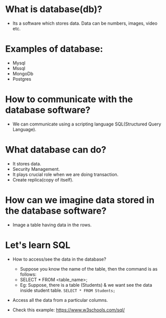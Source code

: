# What is database(db)?
- Its a software which stores data. Data can be numbers, images, video etc.

# Examples of database:
- Mysql
- Mssql
- MongoDb
- Postgres

# How to communicate with the database software?
- We can communicate using a scripting language SQL(Structured Query Language).

# What database can do?
- It stores data.
- Security Management.
- It plays crucial role when we are doing transaction.
- Create replica(copy of itself).
  

# How can we imagine data stored in the database software?
- Image a table having data in the rows.

# Let's learn SQL
- How to access/see the data in the database?

  - Suppose you know the name of the table, then the command is as follows:
  - SELECT * FROM <table_name>;
  - Eg: Suppose, there is a table (Students) & we want see the data inside student table.
   `SELECT * FROM Students;`

-  Access all the data from a particular columns.
- Check this example: https://www.w3schools.com/sql/
    